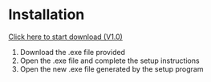 # Installation

[Click here to start download (V1.0)](https://drive.google.com/file/d/18ksduMOoRGsvKTfBQJvmkJ2ZlIR950Dd/view?usp=sharing)

1. Download the .exe file provided
2. Open the .exe file and complete the setup instructions
3. Open the new .exe file generated by the setup program
